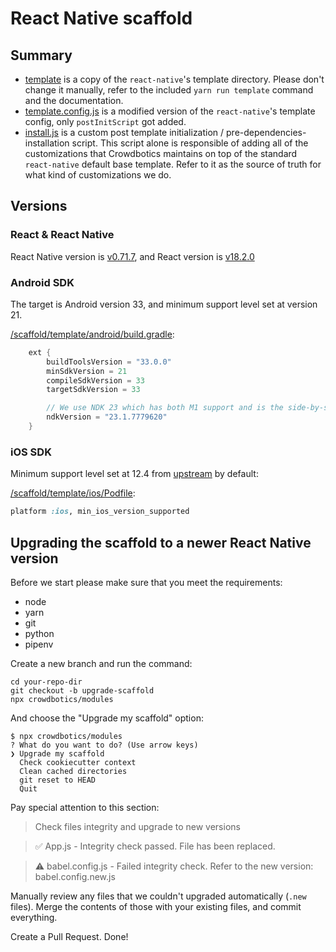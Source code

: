 # React Native scaffold

## Summary

- [template](/scaffold/template) is a copy of the `react-native`'s template directory. Please don't change it manually, refer to the included `yarn run template` command and the documentation.
- [template.config.js](/scaffold/template.config.js) is a modified version of the `react-native`'s template config, only `postInitScript` got added.
- [install.js](/scaffold/install.js) is a custom post template initialization / pre-dependencies-installation script. This script alone is responsible of adding all of the customizations that Crowdbotics maintains on top of the standard `react-native` default base template. Refer to it as the source of truth for what kind of customizations we do.

## Versions

### React & React Native

React Native version is [v0.71.7](https://github.com/facebook/react-native/releases/tag/v0.71.7), and React version is [v18.2.0](https://github.com/facebook/react/releases/tag/v18.2.0)

### Android SDK

The target is Android version 33, and minimum support level set at version 21.

[/scaffold/template/android/build.gradle](template/android/build.gradle):

```gradle
    ext {
        buildToolsVersion = "33.0.0"
        minSdkVersion = 21
        compileSdkVersion = 33
        targetSdkVersion = 33

        // We use NDK 23 which has both M1 support and is the side-by-side NDK version from AGP.
        ndkVersion = "23.1.7779620"
    }
```

### iOS SDK

Minimum support level set at 12.4 from [upstream](https://github.com/facebook/react-native/blob/6115ce53a2df4449769e4b9b6ca95fc29955fff0/scripts/react_native_pods.rb#L26-L31) by default:

[/scaffold/template/ios/Podfile](/scaffold/template/ios/Podfile):

```ruby
platform :ios, min_ios_version_supported
```

## Upgrading the scaffold to a newer React Native version

Before we start please make sure that you meet the requirements:

- node
- yarn
- git
- python
- pipenv

Create a new branch and run the command:

```
cd your-repo-dir
git checkout -b upgrade-scaffold
npx crowdbotics/modules
```

And choose the "Upgrade my scaffold" option:

```
$ npx crowdbotics/modules
? What do you want to do? (Use arrow keys)
❯ Upgrade my scaffold
  Check cookiecutter context
  Clean cached directories
  git reset to HEAD
  Quit
```

Pay special attention to this section:

> Check files integrity and upgrade to new versions

> ✅ App.js - Integrity check passed. File has been replaced.

> ⚠ babel.config.js - Failed integrity check. Refer to the new version: babel.config.new.js

Manually review any files that we couldn't upgraded automatically (`.new` files). Merge the contents of those with your existing files, and commit everything.

Create a Pull Request. Done!
